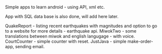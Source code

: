 Simple apps to learn android - using API, xml etc.

App with SQL data base is also done, will add here later.

QuakeReport - listing recent earthquakes with magnitudes and option to go to a website for more details - earthquake api.
MiwokTwo - some translations between miwok and english langugage - with voice.
CourtCounter - simple counter with reset.
JustJava - simple make-order-app, sending email.
